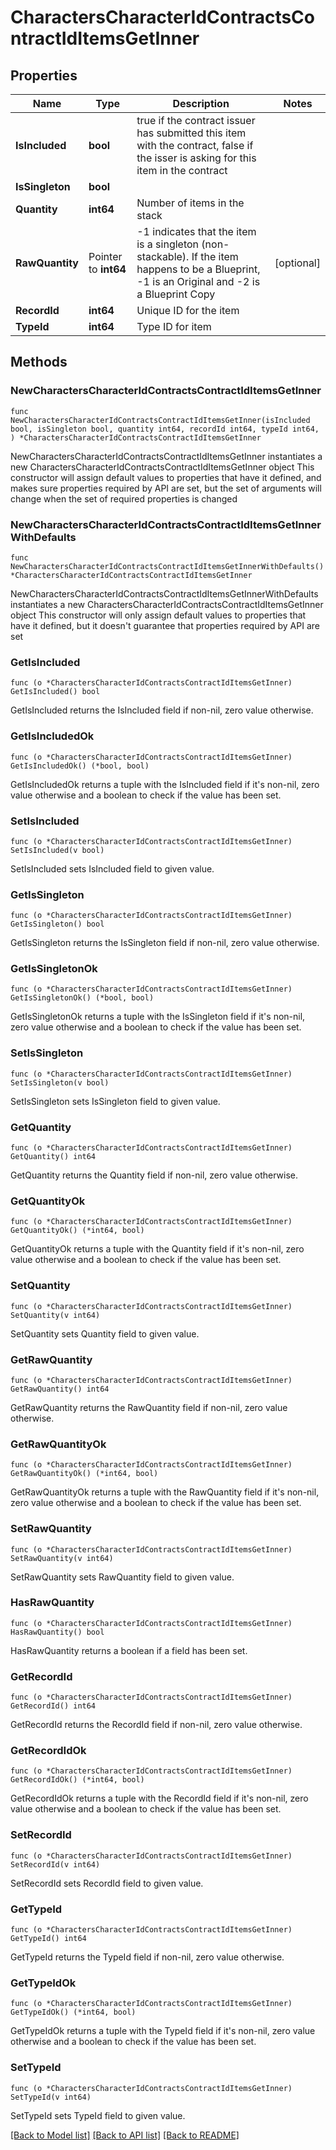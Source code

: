 # CharactersCharacterIdContractsContractIdItemsGetInner

## Properties

Name | Type | Description | Notes
------------ | ------------- | ------------- | -------------
**IsIncluded** | **bool** | true if the contract issuer has submitted this item with the contract, false if the isser is asking for this item in the contract | 
**IsSingleton** | **bool** |  | 
**Quantity** | **int64** | Number of items in the stack | 
**RawQuantity** | Pointer to **int64** | -1 indicates that the item is a singleton (non-stackable). If the item happens to be a Blueprint, -1 is an Original and -2 is a Blueprint Copy | [optional] 
**RecordId** | **int64** | Unique ID for the item | 
**TypeId** | **int64** | Type ID for item | 

## Methods

### NewCharactersCharacterIdContractsContractIdItemsGetInner

`func NewCharactersCharacterIdContractsContractIdItemsGetInner(isIncluded bool, isSingleton bool, quantity int64, recordId int64, typeId int64, ) *CharactersCharacterIdContractsContractIdItemsGetInner`

NewCharactersCharacterIdContractsContractIdItemsGetInner instantiates a new CharactersCharacterIdContractsContractIdItemsGetInner object
This constructor will assign default values to properties that have it defined,
and makes sure properties required by API are set, but the set of arguments
will change when the set of required properties is changed

### NewCharactersCharacterIdContractsContractIdItemsGetInnerWithDefaults

`func NewCharactersCharacterIdContractsContractIdItemsGetInnerWithDefaults() *CharactersCharacterIdContractsContractIdItemsGetInner`

NewCharactersCharacterIdContractsContractIdItemsGetInnerWithDefaults instantiates a new CharactersCharacterIdContractsContractIdItemsGetInner object
This constructor will only assign default values to properties that have it defined,
but it doesn't guarantee that properties required by API are set

### GetIsIncluded

`func (o *CharactersCharacterIdContractsContractIdItemsGetInner) GetIsIncluded() bool`

GetIsIncluded returns the IsIncluded field if non-nil, zero value otherwise.

### GetIsIncludedOk

`func (o *CharactersCharacterIdContractsContractIdItemsGetInner) GetIsIncludedOk() (*bool, bool)`

GetIsIncludedOk returns a tuple with the IsIncluded field if it's non-nil, zero value otherwise
and a boolean to check if the value has been set.

### SetIsIncluded

`func (o *CharactersCharacterIdContractsContractIdItemsGetInner) SetIsIncluded(v bool)`

SetIsIncluded sets IsIncluded field to given value.


### GetIsSingleton

`func (o *CharactersCharacterIdContractsContractIdItemsGetInner) GetIsSingleton() bool`

GetIsSingleton returns the IsSingleton field if non-nil, zero value otherwise.

### GetIsSingletonOk

`func (o *CharactersCharacterIdContractsContractIdItemsGetInner) GetIsSingletonOk() (*bool, bool)`

GetIsSingletonOk returns a tuple with the IsSingleton field if it's non-nil, zero value otherwise
and a boolean to check if the value has been set.

### SetIsSingleton

`func (o *CharactersCharacterIdContractsContractIdItemsGetInner) SetIsSingleton(v bool)`

SetIsSingleton sets IsSingleton field to given value.


### GetQuantity

`func (o *CharactersCharacterIdContractsContractIdItemsGetInner) GetQuantity() int64`

GetQuantity returns the Quantity field if non-nil, zero value otherwise.

### GetQuantityOk

`func (o *CharactersCharacterIdContractsContractIdItemsGetInner) GetQuantityOk() (*int64, bool)`

GetQuantityOk returns a tuple with the Quantity field if it's non-nil, zero value otherwise
and a boolean to check if the value has been set.

### SetQuantity

`func (o *CharactersCharacterIdContractsContractIdItemsGetInner) SetQuantity(v int64)`

SetQuantity sets Quantity field to given value.


### GetRawQuantity

`func (o *CharactersCharacterIdContractsContractIdItemsGetInner) GetRawQuantity() int64`

GetRawQuantity returns the RawQuantity field if non-nil, zero value otherwise.

### GetRawQuantityOk

`func (o *CharactersCharacterIdContractsContractIdItemsGetInner) GetRawQuantityOk() (*int64, bool)`

GetRawQuantityOk returns a tuple with the RawQuantity field if it's non-nil, zero value otherwise
and a boolean to check if the value has been set.

### SetRawQuantity

`func (o *CharactersCharacterIdContractsContractIdItemsGetInner) SetRawQuantity(v int64)`

SetRawQuantity sets RawQuantity field to given value.

### HasRawQuantity

`func (o *CharactersCharacterIdContractsContractIdItemsGetInner) HasRawQuantity() bool`

HasRawQuantity returns a boolean if a field has been set.

### GetRecordId

`func (o *CharactersCharacterIdContractsContractIdItemsGetInner) GetRecordId() int64`

GetRecordId returns the RecordId field if non-nil, zero value otherwise.

### GetRecordIdOk

`func (o *CharactersCharacterIdContractsContractIdItemsGetInner) GetRecordIdOk() (*int64, bool)`

GetRecordIdOk returns a tuple with the RecordId field if it's non-nil, zero value otherwise
and a boolean to check if the value has been set.

### SetRecordId

`func (o *CharactersCharacterIdContractsContractIdItemsGetInner) SetRecordId(v int64)`

SetRecordId sets RecordId field to given value.


### GetTypeId

`func (o *CharactersCharacterIdContractsContractIdItemsGetInner) GetTypeId() int64`

GetTypeId returns the TypeId field if non-nil, zero value otherwise.

### GetTypeIdOk

`func (o *CharactersCharacterIdContractsContractIdItemsGetInner) GetTypeIdOk() (*int64, bool)`

GetTypeIdOk returns a tuple with the TypeId field if it's non-nil, zero value otherwise
and a boolean to check if the value has been set.

### SetTypeId

`func (o *CharactersCharacterIdContractsContractIdItemsGetInner) SetTypeId(v int64)`

SetTypeId sets TypeId field to given value.



[[Back to Model list]](../README.md#documentation-for-models) [[Back to API list]](../README.md#documentation-for-api-endpoints) [[Back to README]](../README.md)


